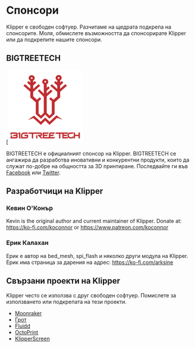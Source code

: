 # Спонсори

Klipper е свободен софтуер. Разчитаме на щедрата подкрепа на спонсорите. Моля, обмислете възможността да спонсорирате Klipper или да подкрепите нашите спонсори.

## BIGTREETECH

[<img src="./img/sponsors/BTT_BTT.png" width="200" />

BIGTREETECH е официалният спонсор на Klipper. BIGTREETECH се ангажира да разработва иновативни и конкурентни продукти, които да служат по-добре на общността за 3D принтиране. Последвайте ги във [Facebook](https://www.facebook.com/BIGTREETECH) или [Twitter](https://twitter.com/BigTreeTech).

## Разработчици на Klipper

### Кевин О'Конър

Kevin is the original author and current maintainer of Klipper. Donate at: <https://ko-fi.com/koconnor> or <https://www.patreon.com/koconnor>

### Ерик Калахан

Ерик е автор на bed_mesh, spi_flash и няколко други модула на Klipper. Ерик има страница за дарения на адрес: <https://ko-fi.com/arksine>

## Свързани проекти на Klipper

Klipper често се използва с друг свободен софтуер. Помислете за използването или подкрепата на тези проекти.

* [Moonraker](https://github.com/Arksine/moonraker)
* [Грот](https://github.com/mainsail-crew/mainsail)
* [Fluidd](https://github.com/fluidd-core/fluidd)
* [OctoPrint](https://octoprint.org/)
* [KlipperScreen](https://github.com/jordanruthe/KlipperScreen)
